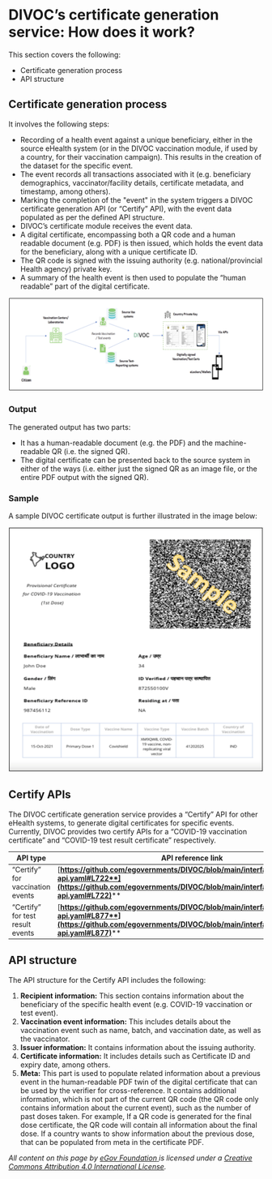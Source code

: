 # DIVOC’s certificate generation service: How does it work?

This section covers the following:

* Certificate generation process&#x20;
* API structure

## Certificate generation process

It involves the following steps:&#x20;

* Recording of a health event against a unique beneficiary, either in the source eHealth system (or in the DIVOC vaccination module, if used by a country, for their vaccination campaign). This results in the creation of the dataset for the specific event.&#x20;
* The event records all transactions associated with it (e.g. beneficiary demographics, vaccinator/facility details, certificate metadata, and timestamp, among others).&#x20;
* Marking the completion of the "event" in the system triggers a DIVOC certificate generation API (or “Certify” API), with the event data populated as per the defined API structure.&#x20;
* DIVOC’s certificate module receives the event data.&#x20;
* A digital certificate, encompassing both a QR code and a human readable document (e.g. PDF) is then issued, which holds the event data for the beneficiary, along with a unique certificate ID.&#x20;
* The QR code is signed with the issuing authority (e.g. national/provincial Health agency) private key.&#x20;
* A summary of the health event is then used to populate the “human readable” part of the digital certificate.

![](<../../.gitbook/assets/Screenshot 2022-01-27 at 10.31.18 AM.png>)

### Output

The generated output has two parts:&#x20;

* It has a human-readable document (e.g. the PDF) and the machine-readable QR (i.e. the signed QR).&#x20;
* The digital certificate can be presented back to the source system in either of the ways (i.e. either just the signed QR as an image file, or the entire PDF output with the signed QR).

### Sample

A sample DIVOC certificate output is further illustrated in the image below:

![](<../../.gitbook/assets/Screenshot 2022-01-27 at 10.34.28 AM.png>)

## Certify APIs

The DIVOC certificate generation service provides a “Certify” API for other eHealth systems, to generate digital certificates for specific events. Currently, DIVOC provides two certify APIs for a “COVID-19 vaccination certificate” and “COVID-19 test result certificate” respectively.

| API type                         | API reference link                                                                                                                                                                   |
| -------------------------------- | ------------------------------------------------------------------------------------------------------------------------------------------------------------------------------------ |
| “Certify” for vaccination events | [**https://github.com/egovernments/DIVOC/blob/main/interfaces/vaccination-api.yaml#L722**](https://github.com/egovernments/DIVOC/blob/main/interfaces/vaccination-api.yaml#L722)**** |
| “Certify” for test result events | [**https://github.com/egovernments/DIVOC/blob/main/interfaces/vaccination-api.yaml#L877**](https://github.com/egovernments/DIVOC/blob/main/interfaces/vaccination-api.yaml#L877)**** |

## API structure

The API structure for the Certify API includes the following:

1. **Recipient information:** This section contains information about the beneficiary of the specific health event (e.g. COVID-19 vaccination or test event).&#x20;
2. **Vaccination event information:** This includes details about the vaccination event such as name, batch, and vaccination date, as well as the vaccinator.&#x20;
3. **Issuer information:** It contains information about the issuing authority.&#x20;
4. **Certificate information:** It includes details such as Certificate ID and expiry date, among others.&#x20;
5. **Meta:** This part is used to populate related information about a previous event in the human-readable PDF twin of the digital certificate that can be used by the verifier for cross-reference. It contains additional information, which is not part of the current QR code (the QR code only contains information about the current event), such as the number of past doses taken. For example, If a QR code is generated for the final dose certificate, the QR code will contain all information about the final dose. If a country wants to show information about the previous dose, that can be populated from meta in the certificate PDF.



_All content on this page by_ [_eGov Foundation_ ](https://egov.org.in)_is licensed under a_ [_Creative Commons Attribution 4.0 International License_](http://creativecommons.org/licenses/by/4.0/)_._
